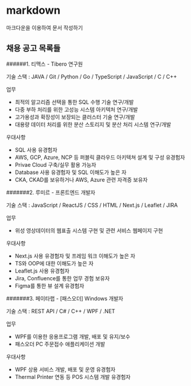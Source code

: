# markdown
마크다운을 이용하여 문서 작성하기

## 채용 공고 목록들

######1. 티맥스 - Tibero 연구원

기술 스택 : JAVA / Git / Python / Go / TypeScript / JavaScript / C / C++

업무
- 최적의 알고리즘 선택을 통한 SQL 수행 기술 연구/개발
- 다중 부하 처리를 위한 고성능 시스템 아키텍처 연구/개발
- 고가용성과 확장성이 보장되는 클러스터 기술 연구/개발
- 대용량 데이터 처리를 위한 분산 스토리지 및 분산 처리 시스템 연구/개발

우대사항
- SQL 사용 유경험자
- AWS, GCP, Azure, NCP 등 퍼블릭 클라우드 아키텍쳐 설계 및 구성 유경험자
- Privae Cloud 구축/실무 활용 가능자
- Database 사용 유경험자 및 SQL 이해도가 높은 자
- CKA, CKAD를 보유하거나 AWS, Azure 관련 자격증 보유자

#######2. 루미르 - 프론트엔드 개발자

기술 스택 : JavaScript / ReactJS / CSS / HTML / Next.js / Leaflet / JIRA

업무
- 위성 영상데이터의 웹표출 시스템 구현 및 관련 서비스 웹페이지 구현

우대사항
- Next.js 사용 유경험자 및 프레임 워크 이해도가 높은 자
- TS와 OOP에 대한 이해도가 높은 자
- Leaflet.js 사용 유경험자
- Jira, Confluence를 통한 업무 경험 보유자
- Figma를 통한 뷰 설계 유경험자

#######3. 페이타랩 - [패스오더] Windows 개발자

기술 스택 : REST API / C# / C++ / WPF / .NET

업무
  - WPF를 이용한 응용프로그램 개발, 배포 및 유지/보수
  - 패스오더 PC 주문접수 애플리케이션 개발
 
 우대사항
  - WPF 상용 서비스 개발, 배포 및 운영 유경험자
  - Thermal Printer 연동 등 POS 시스템 개발 유경험자
